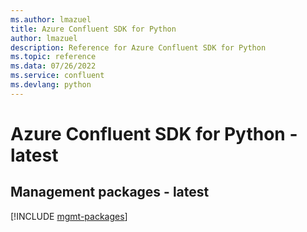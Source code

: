 ```yaml
---
ms.author: lmazuel
title: Azure Confluent SDK for Python
author: lmazuel
description: Reference for Azure Confluent SDK for Python
ms.topic: reference
ms.data: 07/26/2022
ms.service: confluent
ms.devlang: python
---
```

# Azure Confluent SDK for Python - latest

## Management packages - latest
[!INCLUDE [mgmt-packages](confluent-mgmt-index.md)]